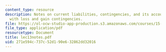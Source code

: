 ```yaml
---
content_type: resource
description: Notes on current liabilities, contingencies, and its accounting guidelines,
  with loss and gain contingencies.
file: https://ol-ocw-studio-app-production.s3.amazonaws.com/courses/15-514-financial-and-managerial-accounting-summer-2003/271e594c737c52d190e632862dd32016_lec13notes.pdf
file_type: application/pdf
resourcetype: Document
title: lec13notes.pdf
uid: 271e594c-737c-52d1-90e6-32862dd32016
---
```

